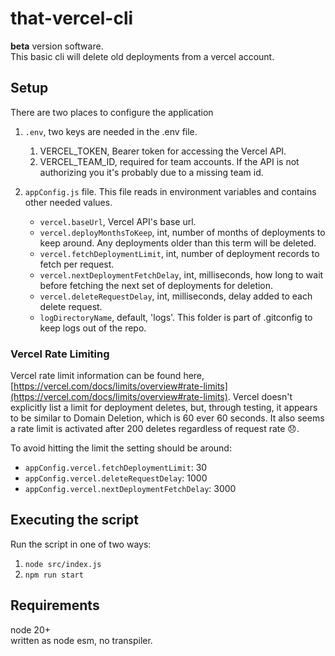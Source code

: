 # that-vercel-cli

**beta** version software.  
This basic cli will delete old deployments from a vercel account.

## Setup

There are two places to configure the application

1. `.env`, two keys are needed in the .env file.
    1. VERCEL_TOKEN, Bearer token for accessing the Vercel API.
    1. VERCEL_TEAM_ID, required for team accounts. If the API is not authorizing you it's probably due to a missing team id.

1. `appConfig.js` file. This file reads in environment variables and contains other needed values.
    - `vercel.baseUrl`, Vercel API's base url.
    - `vercel.deployMonthsToKeep`, int, number of months of deployments to keep around. Any deployments older than this term will be deleted.
    - `vercel.fetchDeploymentLimit`, int, number of deployment records to fetch per request.
    - `vercel.nextDeploymentFetchDelay`, int, milliseconds, how long to wait before fetching the next set of deployments for deletion.
    - `vercel.deleteRequestDelay`, int, milliseconds, delay added to each delete request.
    - `logDirectoryName`, default, 'logs'. This folder is part of .gitconfig to keep logs out of the repo.

### Vercel Rate Limiting

Vercel rate limit information can be found here, [https://vercel.com/docs/limits/overview#rate-limits](https://vercel.com/docs/limits/overview#rate-limits). Vercel doesn't explicitly list a limit for deployment deletes, but, through testing, it appears to be similar to Domain Deletion, which is 60 ever 60 seconds. It also seems a rate limit is activated after 200 deletes regardless of request rate 😞.

To avoid hitting the limit the setting should be around:

- `appConfig.vercel.fetchDeploymentLimit`: 30
- `appConfig.vercel.deleteRequestDelay`: 1000
- `appConfig.vercel.nextDeploymentFetchDelay`: 3000
  
## Executing the script

Run the script in one of two ways:

1. `node src/index.js`
1. `npm run start`

## Requirements

node 20+  
written as node esm, no transpiler.
